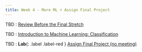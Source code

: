 ```yaml
---
title: Week 4 - More ML + Assign Final Project
---
```


TBD
: [Review Before the Final Stretch](https://drive.google.com/drive/folders/1sgfmWkngF3hpdOlNtKLmSlorU6Zzo0U0)

TBD
: [Introduction to Machine Learning: Classification](https://drive.google.com/drive/folders/1sgfmWkngF3hpdOlNtKLmSlorU6Zzo0U0)
  

TBD
: **Lab**{: .label .label-red } [Assign Final Project (no meeting)](#)

